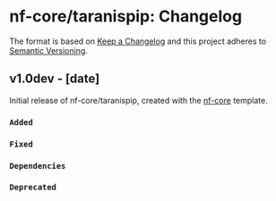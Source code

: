 # nf-core/taranispip: Changelog

The format is based on [Keep a Changelog](https://keepachangelog.com/en/1.0.0/)
and this project adheres to [Semantic Versioning](https://semver.org/spec/v2.0.0.html).

## v1.0dev - [date]

Initial release of nf-core/taranispip, created with the [nf-core](https://nf-co.re/) template.

### `Added`

### `Fixed`

### `Dependencies`

### `Deprecated`
